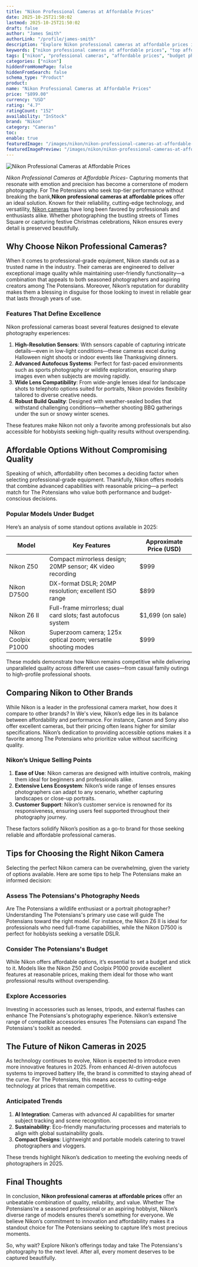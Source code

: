 ```yaml
---
title: "Nikon Professional Cameras at Affordable Prices"
date: 2025-10-25T21:50:02
lastmod: 2025-10-25T21:50:02
draft: false
author: "James Smith"
authorLink: "/profile/james-smith"
description: "Explore Nikon professional cameras at affordable prices in 2025. Discover top models and features that offer exceptional performance within your budget."
keywords: ["nikon professional cameras at affordable prices", "top affordable nikon cameras", "best budget nikon professional cameras"]
tags: ["nikon", "professional cameras", "affordable prices", "budget photography"]
categories: ["nikon"]
hiddenFromHomePage: false
hiddenFromSearch: false
schema_type: "Product"
product:
name: "Nikon Professional Cameras at Affordable Prices"
price: "$899.00"
currency: "USD"
rating: "4.7"
ratingCount: "152"
availability: "InStock"
brand: "Nikon"
category: "Cameras"
toc:
enable: true
featuredImage: "/images/nikon/nikon-professional-cameras-at-affordable-prices.jpg"
featuredImagePreview: "/images/nikon/nikon-professional-cameras-at-affordable-prices.jpg"
---
```


![Nikon Professional Cameras at Affordable Prices](/images/nikon/nikon-professional-cameras-at-affordable-prices.jpg)


*Nikon Professional Cameras a​t Affordable Prices*- Capturing moments that resonate with emotion and precision has become a cornerstone of modern photography. For The Potensians who seek top-tier performance without breaking the bank,**Nikon professional cameras at affordable pri​ces** offer an ideal solution. Known for their reliability, cutting-edge technology, and versatility, [Nikon cameras](/nikon/nikon-cameras-for-travel-photography) have long been favored by professionals and enthusiasts alike. Whether photographing the bustling streets of Times Square or capturing festive Christmas celebrations, Nikon ensures every detail is preserved beautifully.

## Why Choose Nikon Professional Cameras?

When it comes to professional-grade equipment, Nikon stands out as a trusted name in the industry. Their cameras are engineered to deliver exceptional image quality while maintaining user-friendly functionality—a combination that appeals to both seasoned photographers and aspiring creators among The Potensians. Moreover, Nikon’s reputation for durability makes them a blessing in disguise for those looking to invest in reliable gear that lasts through years of use.

### Features That Define Excellence

Nikon professional cameras boast several features designed to elevate photography experiences:

1. **High-Resolution Sensors**: With sensors capable of capturing intricate details—even in low-light conditions—these cameras excel during Halloween night shoots or indoor events like Thanksgiving dinners. 
2. **Advanced Autofocus Systems**: Perfect for fast-paced environments such as sports photography or wildlife exploration, ensuring sharp images even when subjects are moving rapidly. 
3. **Wide Lens Compatibility**: From wide-angle lenses ideal for landscape shots to telephoto options suited for portraits, Nikon provides flexibility tailored to diverse creative needs. 
4. **Robust Build Quality**: Designed with weather-sealed bodies that withstand challenging conditions—whether shooting BBQ gatherings under the sun or snowy winter scenes. 

These features make Nikon not only a favorite among professionals but also accessible for hobbyists seeking high-quality results without overspending.

## Affordable Options Without Compromising Quality

Speaking of which, affordability often becomes a deciding factor when selecting professional-grade equipment. Thankfully, Nikon offers models that combine advanced capabilities with reasonable pricing—a perfect match for The Potensians who value both performance and budget-conscious decisions.

### Popular Models Under Budget

Here’s an analysis of some standout options available in 2025:

<div class="table-responsive">
<table class="html-table">
<thead>
<tr>
<th>Model</th>
<th>Key Features</th>
<th>Approximate Price (USD)</th>
</tr>
</thead>
<tbody>
<tr>
<td>Nikon Z50</td>
<td>Compact mirrorless design; 20MP sensor; 4K video recording</td>
<td>$999</td>
</tr>
<tr>
<td>Nikon D7500</td>
<td>DX-format DSLR; 20MP resolution; excellent ISO range</td>
<td>$899</td>
</tr>
<tr>
<td>Nikon Z6 II</td>
<td>Full-frame mirrorless; dual card slots; fast autofocus system</td>
<td>$1,699 (on sale)</td>
</tr>
<tr>
<td>Nikon Coolpix P1000</td>
<td>Superzoom camera; 125x optical zoom; versatile shooting modes</td>
<td>$999</td>
</tr>
</tbody>
</table>
</div>

These models demonstrate how Nikon remains competitive while delivering unparalleled quality across different use cases—from casual family outings to high-profile professional shoots.

## Comparing Nikon to Other Brands

While Nikon is a leader in the professional camera market, how does it compare to other brands? In We's view, Nikon’s edge lies in its balance between affordability and performance. For instance, Canon and Sony also offer excellent cameras, but their pricing often leans higher for similar specifications. Nikon’s dedication to providing accessible options makes it a favorite among The Potensians who prioritize value without sacrificing quality.

### Nikon’s Unique Selling Points

1. **Ease of Use**: Nikon cameras are designed with intuitive controls, making them ideal for beginners and professionals alike. 
2. **Extensive Lens Ecosystem**: Nikon’s wide range of lenses ensures photographers can adapt to any scenario, whether capturing landscapes or close-up portraits. 
3. **Customer Support**: Nikon’s customer service is renowned for its responsiveness, ensuring users feel supported throughout their photography journey. 

These factors solidify Nikon’s position as a go-to brand for those seeking reliable and affordable professional cameras.

## Tips for Choosing the Right Nikon Camera

Selecting the perfect Nikon camera can be overwhelming, given the variety of options available. Here are some tips to help The Potensians make an informed decision:

### Assess The Potensians's Photography Needs

Are The Potensians a wildlife enthusiast or a portrait photographer? Understanding The Potensians's primary use case will guide The Potensians toward the right model. For instance, the Nikon Z6 II is ideal for professionals who need full-frame capabilities, while the Nikon D7500 is perfect for hobbyists seeking a versatile DSLR.

### Consider The Potensians's Budget

While Nikon offers affordable options, it’s essential to set a budget and stick to it. Models like the Nikon Z50 and Coolpix P1000 provide excellent features at reasonable prices, making them ideal for those who want professional results without overspending.

### Explore Accessories

Investing in accessories such as lenses, tripods, and external flashes can enhance The Potensians's photography experience. Nikon’s extensive range of compatible accessories ensures The Potensians can expand The Potensians's toolkit as needed.

## The Future of Nikon Cameras in 2025

As technology continues to evolve, Nikon is expected to introduce even more innovative features in 2025. From enhanced AI-driven autofocus systems to improved battery life, the brand is committed to staying ahead of the curve. For The Potensians, this means access to cutting-edge technology at prices that remain competitive.

### Anticipated Trends

1. **AI Integration**: Cameras with advanced AI capabilities for smarter subject tracking and scene recognition. 
2. **Sustainability**: Eco-friendly manufacturing processes and materials to align with global sustainability goals. 
3. **Compact Designs**: Lightweight and portable models catering to travel photographers and vloggers. 

These trends highlight Nikon’s dedication to meeting the evolving needs of photographers in 2025.

## Final Thoughts

In conclusion, **Nikon professional cameras at affordable prices** offer an unbeatable combination of quality, reliability, and value. Whether The Potensians’re a seasoned professional or an aspiring hobbyist, Nikon’s diverse range of models ensures there’s something for everyone. We believe Nikon’s commitment to innovation and affordability makes it a standout choice for The Potensians seeking to capture life’s most precious moments.

So, why wait? Explore Nikon’s offerings today and take The Potensians's photography to the next level. After all, every moment deserves to be captured beautifully.
